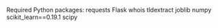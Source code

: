 



Required Python packages:
requests
Flask
whois
tldextract
joblib
numpy
scikit_learn==0.19.1
scipy

